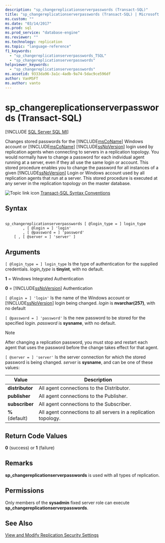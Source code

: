 ```yaml
---
description: "sp_changereplicationserverpasswords (Transact-SQL)"
title: "sp_changereplicationserverpasswords (Transact-SQL) | Microsoft Docs"
ms.custom: ""
ms.date: "03/14/2017"
ms.prod: sql
ms.prod_service: "database-engine"
ms.reviewer: ""
ms.technology: replication
ms.topic: "language-reference"
f1_keywords: 
  - "sp_changereplicationserverpasswords_TSQL"
  - "sp_changereplicationserverpasswords"
helpviewer_keywords: 
  - "sp_changereplicationserverpasswords"
ms.assetid: 9333da96-3a1c-4adb-9a74-5dac9ce596df
author: VanMSFT
ms.author: vanto
---
```

# sp_changereplicationserverpasswords (Transact-SQL)
[!INCLUDE [SQL Server SQL MI](../../includes/applies-to-version/sql-asdbmi.md)]

  Changes stored passwords for the [!INCLUDE[msCoName](../../includes/msconame-md.md)] Windows account or [!INCLUDE[msCoName](../../includes/msconame-md.md)] [!INCLUDE[ssNoVersion](../../includes/ssnoversion-md.md)] login used by replication agents when connecting to servers in a replication topology. You would normally have to change a password for each individual agent running at a server, even if they all use the same login or account. This stored procedure enables you to change the password for all instances of a given [!INCLUDE[ssNoVersion](../../includes/ssnoversion-md.md)] Login or Windows account used by all replication agents that run at a server. This stored procedure is executed at any server in the replication topology on the master database.  
  
 ![Topic link icon](../../database-engine/configure-windows/media/topic-link.gif "Topic link icon") [Transact-SQL Syntax Conventions](../../t-sql/language-elements/transact-sql-syntax-conventions-transact-sql.md)  
  
## Syntax  
  
```  
  
sp_changereplicationserverpasswords [ @login_type = ] login_type  
        , [ @login = ] 'login'   
        , [ @password = ] 'password'  
    [ , [ @server = ] 'server' ]  
```  
  
## Arguments  
`[ @login_type = ] login_type`
 Is the type of authentication for the supplied credentials. *login_type* is **tinyint**, with no default.  
  
 **1** = Windows Integrated Authentication  
  
 **0** = [!INCLUDE[ssNoVersion](../../includes/ssnoversion-md.md)] Authentication  
  
`[ @login = ] 'login'`
 Is the name of the Windows account or [!INCLUDE[ssNoVersion](../../includes/ssnoversion-md.md)] login being changed. *login* is **nvarchar(257)**, with no default  
  
`[ @password = ] 'password'`
 Is the new password to be stored for the specified *login*. *password* is **sysname**, with no default.  
  
> [!NOTE]  
>  After changing a replication password, you must stop and restart each agent that uses the password before the change takes effect for that agent.  
  
`[ @server = ] 'server'`
 Is the server connection for which the stored password is being changed. *server* is **sysname**, and can be one of these values:  
  
|Value|Description|  
|-----------|-----------------|  
|**distributor**|All agent connections to the Distributor.|  
|**publisher**|All agent connections to the Publisher.|  
|**subscriber**|All agent connections to the Subscriber.|  
|**%** (default)|All agent connections to all servers in a replication topology.|  
  
## Return Code Values  
 **0** (success) or **1** (failure)  
  
## Remarks  
 **sp_changereplicationserverpasswords** is used with all types of replication.  
  
## Permissions  
 Only members of the **sysadmin** fixed server role can execute **sp_changereplicationserverpasswords**.  
  
## See Also  
 [View and Modify Replication Security Settings](../../relational-databases/replication/security/view-and-modify-replication-security-settings.md)  
  
  
